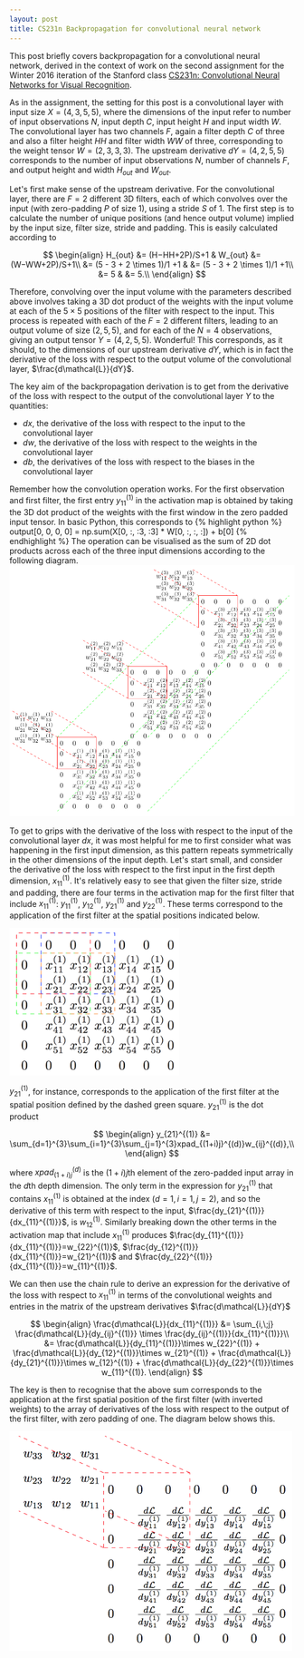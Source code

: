 ```yaml
---
layout: post
title: CS231n Backpropagation for convolutional neural network
---
```

This post briefly covers backpropagation for a convolutional neural network, derived in the context of work on the second assignment for the Winter 2016 iteration of the Stanford class [CS231n: Convolutional Neural Networks for Visual Recognition](http://cs231n.stanford.edu/index.html).

As in the assignment, the setting for this post is a convolutional layer with input size $X = \left(  4,  3,  5,  5\right)$, where the dimensions of the input refer to number of input observations $N$, input depth $C$, input height $H$ and input width $W$. The convolutional layer has two channels $F$, again a filter depth $C$ of three and also a filter height $HH$ and filter width $WW$ of three, corresponding to the weight tensor $W = \left(2, 3, 3, 3\right)$. The upstream derivative $dY = \left(4, 2, 5, 5\right)$ corresponds to the number of input observations $N$, number of channels $F$, and output height and width $H_{out}$ and $W_{out}$.

Let's first make sense of the upstream derivative. For the convolutional layer, there are $F = 2$ different 3D filters, each of which convolves over the input (with zero-padding $P$ of size 1), using a stride  $S$ of 1. The first step is to calculate the number of unique positions (and hence output volume) implied by the input size, filter size, stride and padding. This is easily calculated according to

$$
\begin{align}
H_{out} &= (H−HH+2P)/S+1 & W_{out} &= (W−WW+2P)/S+1\\
&= (5 - 3 + 2 \times 1)/1 +1 & &= (5 - 3 + 2 \times 1)/1 +1\\
&= 5 & &= 5.\\
\end{align}
$$

Therefore, convolving over the input volume with the parameters described above involves taking a 3D dot product of the weights with the input volume at each of the $5 \times 5$ positions of the filter with respect to the input. This process is repeated with each of the $F = 2$ different filters, leading to an output volume of size $\left(2, 5, 5\right)$, and for each of the $N = 4$ observations, giving an output tensor $Y = \left(4, 2, 5, 5\right)$. Wonderful! This corresponds, as it should, to the dimensions of our upstream derivative $dY$, which is in fact the derivative of the loss with respect to the output volume of the convolutional layer, $\frac{d\mathcal{L}}{dY}$. 

The key aim of the backpropagation derivation is to get from the derivative of the loss with respect to the output of the convolutional layer $Y$ to the quantities:
- $dx$, the derivative of the loss with respect to the input to the convolutional layer
- $dw$, the derivative of the loss with respect to the weights in the convolutional layer
- $db$, the derivatives of the loss with respect to the biases in the convolutional layer

Remember how the convolution operation works. For the first observation and first filter, the first entry $y_{11}^{(1)}$ in the activation map is obtained by taking the 3D dot product of the weights with the first window in the zero padded input tensor. In basic Python, this corresponds to
{% highlight python %}
output[0, 0, 0, 0] = np.sum(X[0, :, :3, :3] * W[0, :, :, :]) + b[0]
{% endhighlight %}
The operation can be visualised as the sum of 2D dot products across each of the three input dimensions according to the following diagram.
<img src="/images/3d_dot_index.png" width="700">
<!---![_config.yml]({{ site.baseurl }}/images/convolution1.png)-->
To get to grips with the derivative of the loss with respect to the input of the convolutional layer $dx$, it was most helpful for me to first consider what was happening in the first input dimension, as this pattern repeats symmetrically in the other dimensions of the input depth. Let's start small, and consider the derivative of the loss with respect to the first input in the first depth dimension, $x_{11}^{(1)}$. It's relatively easy to see that given the filter size, stride and padding, there are four terms in the activation map for the first filter that include $x_{11}^{(1)}$: $y_{11}^{(1)}$, $y_{12}^{(1)}$, $y_{21}^{(1)}$ and $y_{22}^{(1)}$. These terms correspond to the application of the first filter at the spatial positions indicated below.

<img src="/images/spatial_positions_dashed.png" width="300">

$y_{21}^{(1)}$, for instance, corresponds to the application of the first filter at the spatial position defined by the dashed green square. $y_{21}^{(1)}$ is the dot product

$$
\begin{align}
y_{21}^{(1)} &= \sum_{d=1}^{3}\sum_{i=1}^{3}\sum_{j=1}^{3}xpad_{(1+i)j}^{(d)}w_{ij}^{(d)},\\
\end{align}
$$

where $xpad_{(1+i)j}^{(d)}$ is the $(1+i)j$th element of the zero-padded input array in the $d$th depth dimension. The only term in the expression for $y_{21}^{(1)}$ that contains $x_{11}^{(1)}$ is obtained at the index $(d=1, i=1, j=2)$, and so the derivative of this term with respect to the input, $\frac{dy_{21}^{(1)}}{dx_{11}^{(1)}}$, is $w_{12}^{(1)}$. Similarly breaking down the other terms in the activation map that include $x_{11}^{(1)}$ produces $\frac{dy_{11}^{(1)}}{dx_{11}^{(1)}}=w_{22}^{(1)}$, $\frac{dy_{12}^{(1)}}{dx_{11}^{(1)}}=w_{21}^{(1)}$ and $\frac{dy_{22}^{(1)}}{dx_{11}^{(1)}}=w_{11}^{(1)}$.

We can then use the chain rule to derive an expression for the derivative of the loss with respect to $x_{11}^{(1)}$ in terms of the convolutional weights and entries in the matrix of the upstream derivatives $\frac{d\mathcal{L}}{dY}$

$$
\begin{align}
\frac{d\mathcal{L}}{dx_{11}^{(1)}} &= \sum_{i,\;j} \frac{d\mathcal{L}}{dy_{ij}^{(1)}} \times \frac{dy_{ij}^{(1)}}{dx_{11}^{(1)}}\\
&= \frac{d\mathcal{L}}{dy_{11}^{(1)}}\times w_{22}^{(1)} + \frac{d\mathcal{L}}{dy_{12}^{(1)}}\times w_{21}^{(1)} + \frac{d\mathcal{L}}{dy_{21}^{(1)}}\times w_{12}^{(1)} + \frac{d\mathcal{L}}{dy_{22}^{(1)}}\times w_{11}^{(1)}.
\end{align}
$$

The key is then to recognise that the above sum corresponds to the application at the first spatial position of the first filter (with inverted weights) to the array of derivatives of the loss with respect to the output of the first filter, with zero padding of one. The diagram below shows this. 

<img src="/images/inverted_filter.png" width="500">
